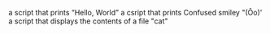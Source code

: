a script that prints  “Hello, World”
a csript that prints Confused smiley "(Ôo)'
a script that displays the contents of a file "cat"
